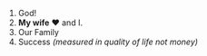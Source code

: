 1. God!
2. **My wife** :heart: and I.
2. Our Family
3. Success *(measured in quality of life not money)* 
